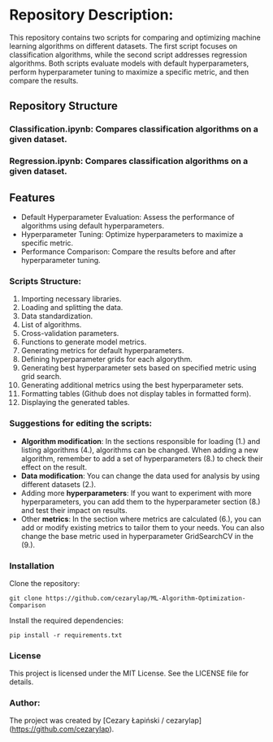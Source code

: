 # Repository Description:

This repository contains two scripts for comparing and optimizing machine learning algorithms on different datasets. The first script focuses on classification algorithms, while the second script addresses regression algorithms. Both scripts evaluate models with default hyperparameters, perform hyperparameter tuning to maximize a specific metric, and then compare the results.

## Repository Structure
### Classification.ipynb: Compares classification algorithms on a given dataset.
### Regression.ipynb: Compares classification algorithms on a given dataset.

## Features
* Default Hyperparameter Evaluation: Assess the performance of algorithms using default hyperparameters.
* Hyperparameter Tuning: Optimize hyperparameters to maximize a specific metric.
* Performance Comparison: Compare the results before and after hyperparameter tuning.

### Scripts Structure:
1. Importing necessary libraries.
2. Loading and splitting the data.
3. Data standardization.
4. List of algorithms.
5. Cross-validation parameters.
6. Functions to generate model metrics.
7. Generating metrics for default hyperparameters.
8. Defining hyperparameter grids for each algorythm.
9. Generating best hyperparameter sets based on specified metric using grid search.
10. Generating additional metrics using the best hyperparameter sets.
11. Formatting tables (Github does not display tables in formatted form).
12. Displaying the generated tables.

### Suggestions for editing the scripts:
* **Algorithm modification**: In the sections responsible for loading (1.) and listing algorithms (4.), algorithms can be changed. When adding a new algorithm, remember to add a set of hyperparameters (8.) to check their effect on the result.
* **Data modification**: You can change the data used for analysis by using different datasets (2.).
* Adding more **hyperparameters**: If you want to experiment with more hyperparameters, you can add them to the hyperparameter section (8.) and test their impact on results.
* Other **metrics**: In the section where metrics are calculated (6.), you can add or modify existing metrics to tailor them to your needs. You can also change the base metric used in hyperparameter GridSearchCV in the (9.).

### Installation
Clone the repository:
```
git clone https://github.com/cezarylap/ML-Algorithm-Optimization-Comparison
```
Install the required dependencies:
```
pip install -r requirements.txt
```
### License
This project is licensed under the MIT License. See the LICENSE file for details.

### Author:
The project was created by [Cezary Łapiński / cezarylap] (https://github.com/cezarylap).


